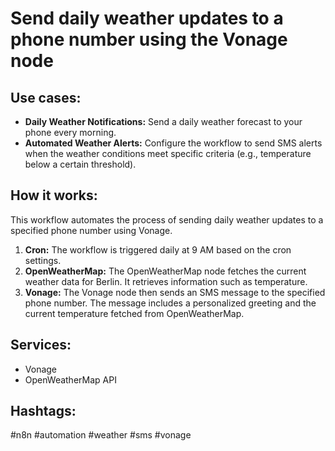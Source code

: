 # Send daily weather updates to a phone number using the Vonage node

## Use cases:

*   **Daily Weather Notifications:** Send a daily weather forecast to your phone every morning.
*   **Automated Weather Alerts:**  Configure the workflow to send SMS alerts when the weather conditions meet specific criteria (e.g., temperature below a certain threshold).

## How it works:

This workflow automates the process of sending daily weather updates to a specified phone number using Vonage.

1.  **Cron:** The workflow is triggered daily at 9 AM based on the cron settings.
2.  **OpenWeatherMap:** The OpenWeatherMap node fetches the current weather data for Berlin. It retrieves information such as temperature.
3.  **Vonage:** The Vonage node then sends an SMS message to the specified phone number. The message includes a personalized greeting and the current temperature fetched from OpenWeatherMap.

## Services:

*   Vonage
*   OpenWeatherMap API

## Hashtags:

#n8n #automation #weather #sms #vonage
